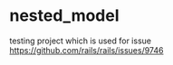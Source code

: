 nested_model
============

testing project which is used for issue https://github.com/rails/rails/issues/9746